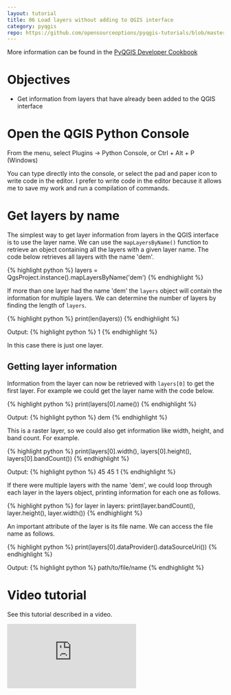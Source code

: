 ```yaml
---
layout: tutorial
title: 06 Load layers without adding to QGIS interface
category: pyqgis
repo: https://github.com/opensourceoptions/pyqgis-tutorials/blob/master/06_load-layers.py
---
```


More information can be found in the [PyQGIS Developer Cookbook](https://docs.qgis.org/testing/en/docs/pyqgis_developer_cookbook/)

# Objectives
- Get information from layers that have already been added to the QGIS interface

# Open the QGIS Python Console
From the menu, select Plugins -> Python Console, or Ctrl + Alt + P (Windows)

You can type directly into the console, or select the pad and paper icon to
write code in the editor. I prefer to write code in the editor because
it allows me to save my work and run a compilation of commands.

# Get layers by name
The simplest way to get layer information from layers in the QGIS interface is to
use the layer name. We can use the `mapLayersByName()` function to retrieve an
object containing all the layers with a given layer name. The code below
retrieves all layers with the name 'dem'.

{% highlight python %}
layers = QgsProject.instance().mapLayersByName('dem')
{% endhighlight %}

If more than one layer had the name 'dem' the `layers` object will contain
the information for multiple layers. We can determine the number of layers by
finding the length of `layers`.

{% highlight python %}
print(len(layers))
{% endhighlight %}

Output:
{% highlight python %}
1
{% endhighlight %}

In this case there is just one layer.

## Getting layer information
Information from the layer can now be retrieved with `layers[0]` to get the
first layer. For example we could get the layer name with the code below.

{% highlight python %}
print(layers[0].name())
{% endhighlight %}

Output:
{% highlight python %}
dem
{% endhighlight %}

This is a raster layer, so we could also get information like width, height, and
band count. For example.

{% highlight python %}
print(layers[0].width(), layers[0].height(), layers[0].bandCount())
{% endhighlight %}

Output:
{% highlight python %}
45 45 1
{% endhighlight %}

If there were multiple layers with the name 'dem', we could loop through each
layer in the layers object, printing information for each one as follows.

{% highlight python %}
for layer in layers:
    print(layer.bandCount(), layer.height(), layer.width())
{% endhighlight %}

An important attribute of the layer is its file name. We can access the file
name as follows.

{% highlight python %}
print(layers[0].dataProvider().dataSourceUri())
{% endhighlight %}

Output:
{% highlight python %}
path/to/file/name
{% endhighlight %}

# Video tutorial
See this tutorial described in a video.

<div class="intrinsic-container intrinsic-container-ws"><iframe src="https://www.youtube.com/embed/wl-AyQUm_uk" frameborder="0" allowfullscreen></iframe></div>
